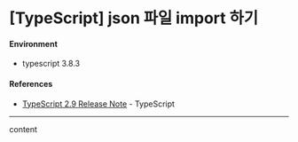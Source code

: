 # [TypeScript] json 파일 import 하기

#### Environment

- typescript 3.8.3

#### References

- [TypeScript 2.9 Release Note](https://www.typescriptlang.org/docs/handbook/release-notes/typescript-2-9.html) - TypeScript

---

content

